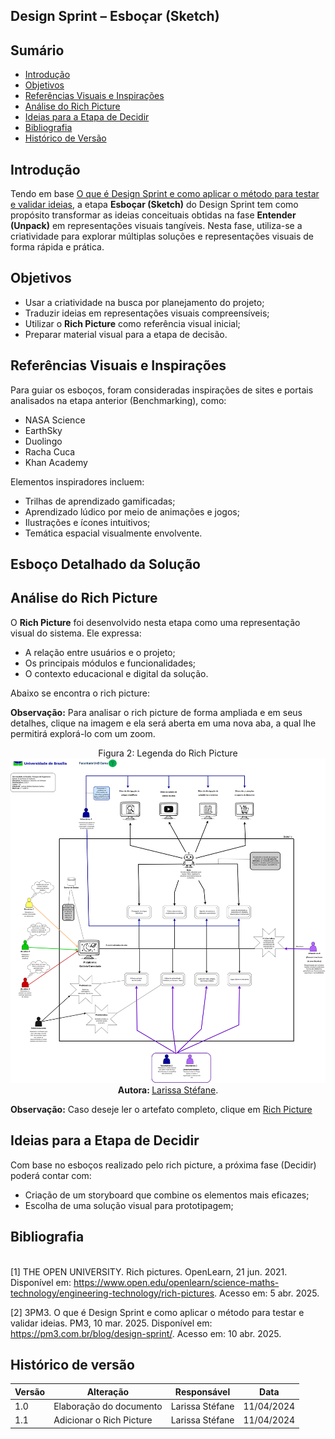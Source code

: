 ## Design Sprint – Esboçar (Sketch)


## Sumário

- [Introdução](#introdução)
- [Objetivos](#objetivos)
- [Referências Visuais e Inspirações](#referências-visuais-e-inspirações)
- [Análise do Rich Picture](#Análise-do-Rich-Picture)
- [Ideias para a Etapa de Decidir](#ideias-para-a-etapa-de-decidir)
- [Bibliografia](#bibliografia)
- [Histórico de Versão](#histórico-de-versão)

## Introdução

Tendo em base [O que é Design Sprint e como aplicar o método para testar e validar ideias](https://pm3.com.br/blog/design-sprint/), a etapa **Esboçar (Sketch)** do Design Sprint tem como propósito transformar as ideias conceituais obtidas na fase **Entender (Unpack)** em representações visuais tangíveis. Nesta fase, utiliza-se a criatividade para explorar múltiplas soluções e representações visuais de forma rápida e prática.

## Objetivos

- Usar a criatividade na busca por planejamento do projeto;
- Traduzir ideias em representações visuais compreensíveis;
- Utilizar o **Rich Picture** como referência visual inicial;
- Preparar material visual para a etapa de decisão.

## Referências Visuais e Inspirações

Para guiar os esboços, foram consideradas inspirações de sites e portais analisados na etapa anterior (Benchmarking), como:

- NASA Science
- EarthSky
- Duolingo
- Racha Cuca
- Khan Academy

Elementos inspiradores incluem:

- Trilhas de aprendizado gamificadas;
- Aprendizado lúdico por meio de animações e jogos;
- Ilustrações e ícones intuitivos;
- Temática espacial visualmente envolvente.


## Esboço Detalhado da Solução



## Análise do Rich Picture 
O **Rich Picture** foi desenvolvido nesta etapa como uma representação visual do sistema. Ele expressa:

- A relação entre usuários e o projeto;
- Os principais módulos e funcionalidades;
- O contexto educacional e digital da solução.

Abaixo se encontra o rich picture:

**Observação:** Para analisar o rich picture de forma ampliada e em seus detalhes, clique na imagem e ela será aberta em uma nova aba, a qual lhe permitirá explorá-lo com um zoom.

<div align="center">
    Figura 2: Legenda do Rich Picture
    <br>
    <img src="https://raw.githubusercontent.com/UnBArqDsw2025-1-Turma02/2025.1-T02-_G9_GalaxiaConectada_Entrega01/685b3d27148b4d23cec37ce6400e3ff59fb735fa/docs/Base/Imagens/RichPicture.jpg"  width="900">
    <br>
     <b> Autora: </b> <a href="https://github.com/SkywalkerSupreme">Larissa Stéfane</a>.
    <br>
</div>

**Observação:** Caso deseje ler o artefato completo, clique em [Rich Picture](RichPicture.md)

## Ideias para a Etapa de Decidir

Com base no esboços realizado pelo rich picture, a próxima fase (Decidir) poderá contar com:

- Criação de um storyboard que combine os elementos mais eficazes;
- Escolha de uma solução visual para prototipagem;



## Bibliografia

<a name="ref1"></a>  
[1] THE OPEN UNIVERSITY. Rich pictures. OpenLearn, 21 jun. 2021. Disponível em: https://www.open.edu/openlearn/science-maths-technology/engineering-technology/rich-pictures. Acesso em: 5 abr. 2025.

<a name="ref3"></a>
[2] 3PM3. O que é Design Sprint e como aplicar o método para testar e validar ideias. PM3, 10 mar. 2025. Disponível em: https://pm3.com.br/blog/design-sprint/. Acesso em: 10 abr. 2025.

## Histórico de versão

| Versão | Alteração | Responsável | Data |
| - | - | - | - |
| 1.0 | Elaboração do documento| Larissa Stéfane | 11/04/2024 |
| 1.1 | Adicionar o Rich Picture | Larissa Stéfane | 11/04/2024 |
